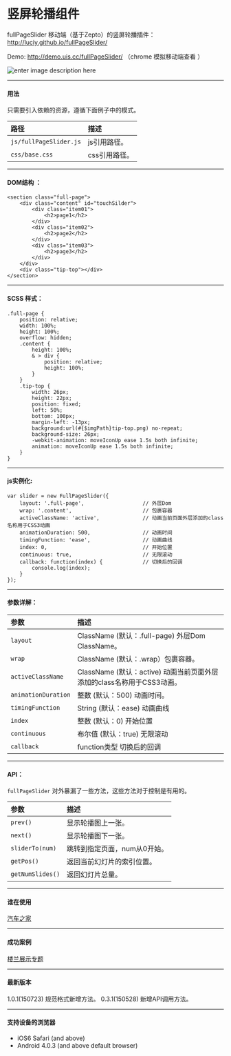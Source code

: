 # 竖屏轮播组件

fullPageSlider 移动端（基于Zepto）的竖屏轮播插件：http://luciy.github.io/fullPageSlider/

Demo: http://demo.uis.cc/fullPageSlider/ （chrome 模拟移动端查看 ）

![enter image description here](http://ww3.sinaimg.cn/mw690/a15bf48dgw1et3flkemwaj2074074dgc.jpg)

------------------------------

#### 用法
只需要引入依赖的资源，遵循下面例子中的模式。

| 路径      | 描述 |
| :-------- | :--------|
| `js/fullPageSlider.js` | js引用路径。 |
| `css/base.css`|  css引用路径。  |


------------------------------

#### DOM结构 ：
```
<section class="full-page">
    <div class="content" id="touchSilder">
        <div class="item01">
            <h2>page1</h2>
        </div>
        <div class="item02">
            <h2>page2</h2>
        </div>
        <div class="item03">
            <h2>page3</h2>
        </div>
    </div>
    <div class="tip-top"></div>
</section>
```
------------------------------

#### SCSS 样式：
```
.full-page {
    position: relative;
    width: 100%;
    height: 100%;
    overflow: hidden;
    .content {
        height: 100%;
        & > div {
            position: relative;
            height: 100%;
        }
    }
    .tip-top {
        width: 26px;
        height: 22px;
        position: fixed;
        left: 50%;
        bottom: 100px;
        margin-left: -13px;
        background:url(#{$imgPath}tip-top.png) no-repeat;
        background-size: 26px;
        -webkit-animation: moveIconUp ease 1.5s both infinite;
        animation: moveIconUp ease 1.5s both infinite;
    }
}
```

------------------------------

#### js实例化:
```
var slider = new FullPageSlider({
    layout: '.full-page',                   // 外层Dom
    wrap: '.content',                       // 包裹容器
    activeClassName: 'active',              // 动画当前页面外层添加的class名称用于CSS3动画
    animationDuration: 500,                 // 动画时间
    timingFunction: 'ease',                 // 动画曲线
    index: 0,                               // 开始位置
    continuous: true,                       // 无限滚动
    callback: function(index) {             // 切换后的回调
        console.log(index);
    }
});
```

------------------------------

#### 参数详解：
| 参数      | 描述 |
| :-------- | :--------|
| `layout`	| ClassName (默认：.full-page) 外层Dom ClassName。| 
| `wrap`	| ClassName (默认：.wrap）包裹容器。| 
| `activeClassName`	| ClassName (默认：active) 动画当前页面外层添加的class名称用于CSS3动画。| 
| `animationDuration`	| 整数 (默认：500) 动画时间。| 
| `timingFunction`	| String (默认：ease) 动画曲线| 
| `index`	| 整数 (默认：0) 开始位置| 
| `continuous`	| 布尔值 (默认：true) 无限滚动| 
| `callback`	| function类型 切换后的回调| 


------------------------------

#### API：
`fullPageSlider` 对外暴漏了一些方法，这些方法对于控制是有用的。

| 参数      | 描述 |
| :-------- | :--------|
|`prev()`|	显示轮播图上一张。|
|`next()`|	显示轮播图下一张。|
|`sliderTo(num)`|	跳转到指定页面，num从0开始。|
|`getPos()`	|返回当前幻灯片的索引位置。|
|`getNumSlides()`	|返回幻灯片总量。|



------------------------------
#### 谁在使用
[汽车之家](http://www.autohome.com.cn/)

------------------------------
#### 成功案例
[楼兰展示专题](http://topic.m.autohome.com.cn/2015/4/MURANO/)


------------------------------

#### 最新版本
1.0.1(150723)		规范格式新增方法。
0.3.1(150528)		新增API调用方法。

------------------------------
#### 支持设备的浏览器

- iOS6 Safari (and above)
- Android 4.0.3 (and above default browser)
